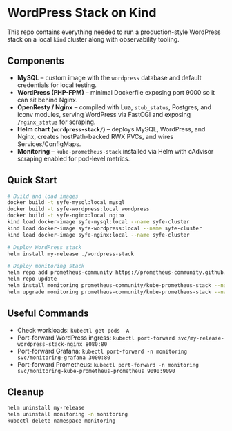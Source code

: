 # WordPress Stack on Kind

This repo contains everything needed to run a production-style WordPress stack on a local `kind` cluster along with observability tooling.

## Components
- **MySQL** – custom image with the `wordpress` database and default credentials for local testing.
- **WordPress (PHP-FPM)** – minimal Dockerfile exposing port 9000 so it can sit behind Nginx.
- **OpenResty / Nginx** – compiled with Lua, `stub_status`, Postgres, and iconv modules, serving WordPress via FastCGI and exposing `/nginx_status` for scraping.
- **Helm chart (`wordpress-stack/`)** – deploys MySQL, WordPress, and Nginx, creates hostPath-backed RWX PVCs, and wires Services/ConfigMaps.
- **Monitoring** – `kube-prometheus-stack` installed via Helm with cAdvisor scraping enabled for pod-level metrics.

## Quick Start
```bash
# Build and load images
docker build -t syfe-mysql:local mysql
docker build -t syfe-wordpress:local wordpress
docker build -t syfe-nginx:local nginx
kind load docker-image syfe-mysql:local --name syfe-cluster
kind load docker-image syfe-wordpress:local --name syfe-cluster
kind load docker-image syfe-nginx:local --name syfe-cluster

# Deploy WordPress stack
helm install my-release ./wordpress-stack

# Deploy monitoring stack
helm repo add prometheus-community https://prometheus-community.github.io/helm-charts
helm repo update
helm install monitoring prometheus-community/kube-prometheus-stack --namespace monitoring --create-namespace
helm upgrade monitoring prometheus-community/kube-prometheus-stack --namespace monitoring --reuse-values --set kubelet.serviceMonitor.cAdvisor=true
```

## Useful Commands
- Check workloads: `kubectl get pods -A`
- Port-forward WordPress ingress: `kubectl port-forward svc/my-release-wordpress-stack-nginx 8080:80`
- Port-forward Grafana: `kubectl port-forward -n monitoring svc/monitoring-grafana 3000:80`
- Port-forward Prometheus: `kubectl port-forward -n monitoring svc/monitoring-kube-prometheus-prometheus 9090:9090`

## Cleanup
```bash
helm uninstall my-release
helm uninstall monitoring -n monitoring
kubectl delete namespace monitoring
```
